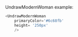 UndrawModernWoman example:
```js 
<UndrawModernWoman
    primaryColor='#6c68fb'
    height= '250px'
    />
```